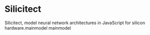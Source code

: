 # Silicitect
Silicitect, model neural network architectures in JavaScript for silicon hardware.mainmodel 
mainmodel
